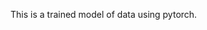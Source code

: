 This is a trained model of data using pytorch.

  
  

<!---
Snehlata826/Snehlata826 is a ✨ special ✨ repository because its `README.md` (this file) appears on your GitHub profile.
You can click the Preview link to take a look at your changes.
--->
